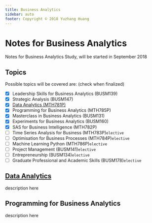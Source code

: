 ```yaml
---
title: Business Analytics
sidebar: auto
footer: Copyright © 2018 Yuzhang Huang
---
```


# Notes for Business Analytics 
Notes for Business Analytics Study, will be started in September 2018

## Topics
Possible topics will be covered are: (check when finalized)

* [x] Leadership Skills for Business Analytics (BUSM139)
* [x] Strategic Analysis (BUSM147)
* [x] [Data Analytics (MTH781P)](data-analytics/)
* [x] Programming for Business Analytics (MTH785P)
* [x] Masterclass in Business Analytics (BUSM131)
* [x] Experiments for Business Analytics (BUSM160) 
* [x] SAS for Business Intelligence (MTH782P) 
* [ ] Time Series Analysis for Business (MTH783P)`elective`
* [ ] Optimisation for Business Processes (MTH784P)`elective`
* [ ] Machine Learning Python (MTH786P)`elective`
* [ ] Project Management (BUSM141)`elective`
* [ ] Entrepreneurship (BUSM134)`elective`
* [ ] Graduate Professional and Academic Skills (BUSM178)`elective`

## [Data Analytics](data-analytics/)
description here

## Programming for Business Analytics
description here


